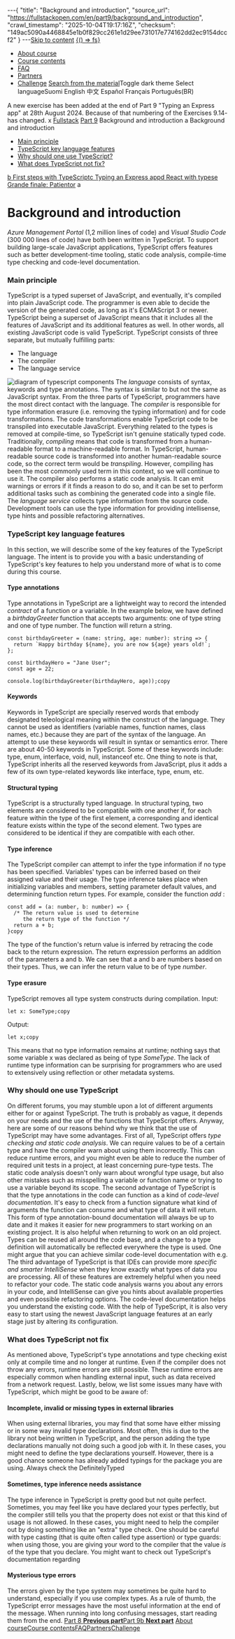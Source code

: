 ---{
  "title": "Background and introduction",
  "source_url": "https://fullstackopen.com/en/part9/background_and_introduction",
  "crawl_timestamp": "2025-10-04T19:17:16Z",
  "checksum": "149ac5090a4468845e1b0f829cc261e1d29ee731017e774162dd2ec9154dccf2"
}
---[Skip to content](../part9/01-background-and-introduction-course-main-content.md)
[{() => fs}](https://fullstackopen.com/en/)

- [About course](../about/01-about.md)
- [Course contents](../#course-contents/01-course-contents.md)
- [FAQ](../faq/01-faq.md)
- [Partners](../companies/01-companies.md)
- [Challenge](../challenge/01-challenge.md)
[Search from the material](../search/01-search.md)Toggle dark theme
Select languageSuomi English 中文 Español Français Português(BR)

A new exercise has been added at the end of Part 9 "Typing an Express app" at 28th August 2024. Because of that numbering of the Exercises 9.14- has changed.
x
[Fullstack](../#course-contents/01-course-contents.md)
[Part 9](../part9/01-part9.md)
Background and introduction
a Background and introduction

- [Main principle](../part9/01-background-and-introduction-main-principle.md)
- [TypeScript key language features](../part9/01-background-and-introduction-type-script-key-language-features.md)
- [Why should one use TypeScript?](../part9/01-background-and-introduction-why-should-one-use-type-script.md)
- [What does TypeScript not fix?](../part9/01-background-and-introduction-what-does-type-script-not-fix.md)


[b First steps with TypeScript](../part9/01-first-steps-with-type-script.md)[c Typing an Express app](../part9/01-typing-an-express-app.md)[d React with types](../part9/01-react-with-types.md)[e Grande finale: Patientor](../part9/01-grande-finale-patientor.md)
a
# Background and introduction
_Azure Management Portal_ (1,2 million lines of code) and _Visual Studio Code_ (300 000 lines of code) have both been written in TypeScript. To support building large-scale JavaScript applications, TypeScript offers features such as better development-time tooling, static code analysis, compile-time type checking and code-level documentation.
### Main principle
TypeScript is a typed superset of JavaScript, and eventually, it's compiled into plain JavaScript code. The programmer is even able to decide the version of the generated code, as long as it's ECMAScript 3 or newer. TypeScript being a superset of JavaScript means that it includes all the features of JavaScript and its additional features as well. In other words, all existing JavaScript code is valid TypeScript.
TypeScript consists of three separate, but mutually fulfilling parts:

- The language
- The compiler
- The language service

![diagram of typescript components](../assets/a12e6229f1a2c2c0.png)
The _language_ consists of syntax, keywords and type annotations. The syntax is similar to but not the same as JavaScript syntax. From the three parts of TypeScript, programmers have the most direct contact with the language.
The _compiler_ is responsible for type information erasure (i.e. removing the typing information) and for code transformations. The code transformations enable TypeScript code to be transpiled into executable JavaScript. Everything related to the types is removed at compile-time, so TypeScript isn't genuine statically typed code.
Traditionally, _compiling_ means that code is transformed from a human-readable format to a machine-readable format. In TypeScript, human-readable source code is transformed into another human-readable source code, so the correct term would be _transpiling_. However, compiling has been the most commonly used term in this context, so we will continue to use it.
The compiler also performs a static code analysis. It can emit warnings or errors if it finds a reason to do so, and it can be set to perform additional tasks such as combining the generated code into a single file.
The _language service_ collects type information from the source code. Development tools can use the type information for providing intellisense, type hints and possible refactoring alternatives.
### TypeScript key language features
In this section, we will describe some of the key features of the TypeScript language. The intent is to provide you with a basic understanding of TypeScript's key features to help you understand more of what is to come during this course.
#### Type annotations
Type annotations in TypeScript are a lightweight way to record the intended _contract_ of a function or a variable. In the example below, we have defined a _birthdayGreeter_ function that accepts two arguments: one of type string and one of type number. The function will return a string.

```
const birthdayGreeter = (name: string, age: number): string => {
  return `Happy birthday ${name}, you are now ${age} years old!`;
};

const birthdayHero = "Jane User";
const age = 22;

console.log(birthdayGreeter(birthdayHero, age));copy
```

#### Keywords
Keywords in TypeScript are specially reserved words that embody designated teleological meaning within the construct of the language. They cannot be used as identifiers (variable names, function names, class names, etc.) because they are part of the syntax of the language. An attempt to use these keywords will result in syntax or semantics error. There are about 40-50 keywords in TypeScript. Some of these keywords include: type, enum, interface, void, null, instanceof etc. One thing to note is that, TypeScript inherits all the reserved keywords from JavaScript, plus it adds a few of its own type-related keywords like interface, type, enum, etc.
#### Structural typing
TypeScript is a structurally typed language. In structural typing, two elements are considered to be compatible with one another if, for each feature within the type of the first element, a corresponding and identical feature exists within the type of the second element. Two types are considered to be identical if they are compatible with each other.
#### Type inference
The TypeScript compiler can attempt to infer the type information if no type has been specified. Variables' types can be inferred based on their assigned value and their usage. The type inference takes place when initializing variables and members, setting parameter default values, and determining function return types.
For example, consider the function _add_ :

```
const add = (a: number, b: number) => {
  /* The return value is used to determine
     the return type of the function */
  return a + b;
}copy
```

The type of the function's return value is inferred by retracing the code back to the return expression. The return expression performs an addition of the parameters a and b. We can see that a and b are numbers based on their types. Thus, we can infer the return value to be of type _number_.
#### Type erasure
TypeScript removes all type system constructs during compilation.
Input:

```
let x: SomeType;copy
```

Output:

```
let x;copy
```

This means that no type information remains at runtime; nothing says that some variable x was declared as being of type _SomeType_.
The lack of runtime type information can be surprising for programmers who are used to extensively using reflection or other metadata systems.
### Why should one use TypeScript
On different forums, you may stumble upon a lot of different arguments either for or against TypeScript. The truth is probably as vague, it depends on your needs and the use of the functions that TypeScript offers. Anyway, here are some of our reasons behind why we think that the use of TypeScript may have some advantages.
First of all, TypeScript offers _type checking and static code analysis_. We can require values to be of a certain type and have the compiler warn about using them incorrectly. This can reduce runtime errors, and you might even be able to reduce the number of required unit tests in a project, at least concerning pure-type tests. The static code analysis doesn't only warn about wrongful type usage, but also other mistakes such as misspelling a variable or function name or trying to use a variable beyond its scope.
The second advantage of TypeScript is that the type annotations in the code can function as a kind of _code-level documentation_. It's easy to check from a function signature what kind of arguments the function can consume and what type of data it will return. This form of type annotation-bound documentation will always be up to date and it makes it easier for new programmers to start working on an existing project. It is also helpful when returning to work on an old project.
Types can be reused all around the code base, and a change to a type definition will automatically be reflected everywhere the type is used. One might argue that you can achieve similar code-level documentation with e.g.
The third advantage of TypeScript is that IDEs can provide more _specific and smarter IntelliSense_ when they know exactly what types of data you are processing.
All of these features are extremely helpful when you need to refactor your code. The static code analysis warns you about any errors in your code, and IntelliSense can give you hints about available properties and even possible refactoring options. The code-level documentation helps you understand the existing code. With the help of TypeScript, it is also very easy to start using the newest JavaScript language features at an early stage just by altering its configuration.
### What does TypeScript not fix
As mentioned above, TypeScript's type annotations and type checking exist only at compile time and no longer at runtime. Even if the compiler does not throw any errors, runtime errors are still possible. These runtime errors are especially common when handling external input, such as data received from a network request.
Lastly, below, we list some issues many have with TypeScript, which might be good to be aware of:
#### Incomplete, invalid or missing types in external libraries
When using external libraries, you may find that some have either missing or in some way invalid type declarations. Most often, this is due to the library not being written in TypeScript, and the person adding the type declarations manually not doing such a good job with it. In these cases, you might need to define the type declarations yourself. However, there is a good chance someone has already added typings for the package you are using. Always check the DefinitelyTyped
#### Sometimes, type inference needs assistance
The type inference in TypeScript is pretty good but not quite perfect. Sometimes, you may feel like you have declared your types perfectly, but the compiler still tells you that the property does not exist or that this kind of usage is not allowed. In these cases, you might need to help the compiler out by doing something like an "extra" type check. One should be careful with type casting (that is quite often called type assertion) or type guards: when using those, you are giving your word to the compiler that the value _is_ of the type that you declare. You might want to check out TypeScript's documentation regarding
#### Mysterious type errors
The errors given by the type system may sometimes be quite hard to understand, especially if you use complex types. As a rule of thumb, the TypeScript error messages have the most useful information at the end of the message. When running into long confusing messages, start reading them from the end.
[Part 8 **Previous part**](../part8/01-part8.md)[Part 9b **Next part**](../part9/01-first-steps-with-type-script.md)
[About course](../about/01-about.md)[Course contents](../#course-contents/01-course-contents.md)[FAQ](../faq/01-faq.md)[Partners](../companies/01-companies.md)[Challenge](../challenge/01-challenge.md)
